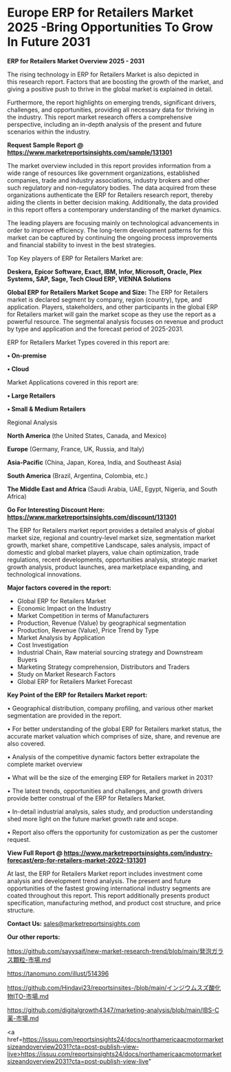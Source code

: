 # Europe ERP for Retailers Market 2025 -Bring Opportunities To Grow In Future 2031

<Strong> ERP for Retailers Market Overview 2025 - 2031</strong>

The rising technology in ERP for Retailers Market is also depicted in this research report. Factors that are boosting the growth of the market, and giving a positive push to thrive in the global market is explained in detail.

Furthermore, the report highlights on emerging trends, significant drivers, challenges, and opportunities, providing all necessary data for thriving in the industry. This report market research offers a comprehensive perspective, including an in-depth analysis of the present and future scenarios within the industry.

<strong>Request Sample Report @ <a href=https://www.marketreportsinsights.com/sample/131301>https://www.marketreportsinsights.com/sample/131301</a></strong>

The market overview included in this report provides information from a wide range of resources like government organizations, established companies, trade and industry associations, industry brokers and other such regulatory and non-regulatory bodies. The data acquired from these organizations authenticate the ERP for Retailers research report, thereby aiding the clients in better decision making. Additionally, the data provided in this report offers a contemporary understanding of the market dynamics.

The leading players are focusing mainly on technological advancements in order to improve efficiency. The long-term development patterns for this market can be captured by continuing the ongoing process improvements and financial stability to invest in the best strategies.

Top Key players of ERP for Retailers Market are:

<strong>Deskera, Epicor Software, Exact, IBM, Infor, Microsoft, Oracle, Plex Systems, SAP, Sage, Tech Cloud ERP, VIENNA Solutions</strong>

<strong><b>Global ERP for Retailers Market Scope and Size:</b></strong>
The ERP for Retailers market is declared segment by company, region (country), type, and application. Players, stakeholders, and other participants in the global ERP for Retailers market will gain the market scope as they use the report as a powerful resource. The segmental analysis focuses on revenue and product by type and application and the forecast period of 2025-2031.

ERP for Retailers Market Types covered in this report are:

<strong>• On-premise

• Cloud</strong>

Market Applications covered in this report are:

<strong>• Large Retailers

• Small & Medium Retailers</strong> 

Regional Analysis

<strong>North America</strong> (the United States, Canada, and Mexico)

<strong>Europe</strong> (Germany, France, UK, Russia, and Italy)

<strong>Asia-Pacific</strong> (China, Japan, Korea, India, and Southeast Asia)

<strong>South America</strong> (Brazil, Argentina, Colombia, etc.)

<strong>The Middle East and Africa</strong> (Saudi Arabia, UAE, Egypt, Nigeria, and South Africa)

<strong>Go For Interesting Discount Here: <a href=https://www.marketreportsinsights.com/discount/131301>https://www.marketreportsinsights.com/discount/131301</a></strong>

The ERP for Retailers market report provides a detailed analysis of global market size, regional and country-level market size, segmentation market growth, market share, competitive Landscape, sales analysis, impact of domestic and global market players, value chain optimization, trade regulations, recent developments, opportunities analysis, strategic market growth analysis, product launches, area marketplace expanding, and technological innovations.

<strong><b>Major factors covered in the report:</b></strong>
<ul>
  <li>Global ERP for Retailers Market </li>
  <li>Economic Impact on the Industry</li>
  <li>Market Competition in terms of Manufacturers</li>
  <li>Production, Revenue (Value) by geographical segmentation</li>
  <li>Production, Revenue (Value), Price Trend by Type</li>
  <li>Market Analysis by Application</li>
  <li>Cost Investigation</li>
  <li>Industrial Chain, Raw material sourcing strategy and Downstream Buyers</li>
  <li>Marketing Strategy comprehension, Distributors and Traders</li>
  <li>Study on Market Research Factors</li>
  <li>Global ERP for Retailers Market Forecast</li>
</ul>

<strong><b>Key Point of the ERP for Retailers Market report:</b></strong>

• Geographical distribution, company profiling, and various other market segmentation are provided in the report.

• For better understanding of the global ERP for Retailers market status, the accurate market valuation which comprises of size, share, and revenue are also covered.

• Analysis of the competitive dynamic factors better extrapolate the complete market overview

• What will be the size of the emerging ERP for Retailers market in 2031?

• The latest trends, opportunities and challenges, and growth drivers provide better construal of the ERP for Retailers Market.

• In-detail industrial analysis, sales study, and production understanding shed more light on the future market growth rate and scope.

• Report also offers the opportunity for customization as per the customer request.

<strong><b>View Full Report @ <a href=https://www.marketreportsinsights.com/industry-forecast/erp-for-retailers-market-2022-131301>https://www.marketreportsinsights.com/industry-forecast/erp-for-retailers-market-2022-131301</a></b></strong>


At last, the ERP for Retailers Market report includes investment come analysis and development trend analysis. The present and future opportunities of the fastest growing international industry segments are coated throughout this report. This report additionally presents product specification, manufacturing method, and product cost structure, and price structure.

<strong>Contact Us:</strong>
sales@marketreportsinsights.com

<strong>Our other reports:</strong>

<a href=https://github.com/sayysaif/new-market-research-trend/blob/main/発泡ガラス顆粒-市場.md>https://github.com/sayysaif/new-market-research-trend/blob/main/発泡ガラス顆粒-市場.md</a>

<a href=https://tanomuno.com/illust/514396>https://tanomuno.com/illust/514396</a>

<a href=https://github.com/Hindavi23/reportsinsites-/blob/main/インジウムスズ酸化物ITO-市場.md>https://github.com/Hindavi23/reportsinsites-/blob/main/インジウムスズ酸化物ITO-市場.md</a>

<a href=https://github.com/digitalgrowth4347/marketing-analysis/blob/main/IBS-C薬-市場.md>https://github.com/digitalgrowth4347/marketing-analysis/blob/main/IBS-C薬-市場.md</a>

<a href=https://issuu.com/reportsinsights24/docs/northamericaacmotormarketsizeandoverview2031?cta=post-publish-view-live>https://issuu.com/reportsinsights24/docs/northamericaacmotormarketsizeandoverview2031?cta=post-publish-view-live</a>"
